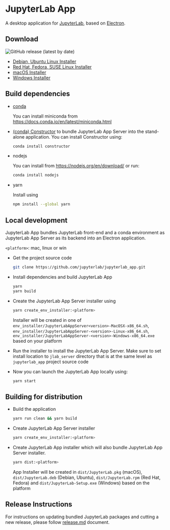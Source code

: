 # JupyterLab App

A desktop application for [JupyterLab](https://github.com/jupyterlab/jupyterlab), based on [Electron](https://www.electronjs.org/).

## Download
![GitHub release (latest by date)](https://img.shields.io/github/v/release/jupyterlab/jupyterlab_app)

- [Debian, Ubuntu Linux Installer](https://github.com/jupyterlab/jupyterlab_app/releases/latest/download/JupyterLab-Setup-Debian.deb)
- [Red Hat, Fedora, SUSE Linux Installer](https://github.com/jupyterlab/jupyterlab_app/releases/latest/download/JupyterLab-Setup-Fedora.rpm)
- [macOS Installer](https://github.com/jupyterlab/jupyterlab_app/releases/latest/download/JupyterLab-Setup-macOS.pkg)
- [Windows Installer](https://github.com/jupyterlab/jupyterlab_app/releases/latest/download/JupyterLab-Setup-Windows.exe)

## Build dependencies


- [conda](https://docs.conda.io/en/latest/miniconda.html)
    
    You can install miniconda from https://docs.conda.io/en/latest/miniconda.html

- [(conda) Constructor](https://github.com/conda/constructor) to bundle JupyterLab App Server into the stand-alone application. You can install Constructor using:

    ```bash
    conda install constructor
    ```

- nodejs

    You can install from https://nodejs.org/en/download/ or run:
    ```bash
    conda install nodejs
    ```

- yarn

    Install using
    ```bash
    npm install --global yarn
    ```

## Local development

JupyterLab App bundles JupyterLab front-end and a conda environment as JupyterLab App Server as its backend into an Electron application.

`<platform>`: mac, linux or win

- Get the project source code

    ```bash
    git clone https://github.com/jupyterlab/jupyterlab_app.git
    ```

- Install dependencies and build JupyterLab App

    ```bash
    yarn
    yarn build
    ```

- Create the JupyterLab App Server installer using

    ```bash
    yarn create_env_installer:<platform>
    ```

    Installer will be created in one of `env_installer/JupyterLabAppServer<version>-MacOSX-x86_64.sh`, `env_installer/JupyterLabAppServer-<version>-Linux-x86_64.sh`, `env_installer/JupyterLabAppServer-<version>-Windows-x86_64.exe` based on your platform

- Run the installer to install the JupyterLab App Server. Make sure to set install location to `jlab_server` directory that is at the same level as `jupyterlab_app` project source code

- Now you can launch the JupyterLab App locally using:

    ```bash
    yarn start
    ```

## Building for distribution

- Build the application

    ```bash
    yarn run clean && yarn build
    ```

- Create JupyterLab App Server installer

    ```bash
    yarn create_env_installer:<platform>
    ```

- Create JupyterLab App installer which will also bundle JupyterLab App Server installer.

    ```bash
    yarn dist:<platform>
    ```

    App Installer will be created in `dist/JupyterLab.pkg` (macOS), `dist/JupyterLab.deb` (Debian, Ubuntu), `dist/JupyterLab.rpm` (Red Hat, Fedora) and `dist/JupyterLab-Setup.exe` (Windows) based on the platform

## Release Instructions

For instructions on updating bundled JupyterLab packages and cutting a new release, please follow [release.md](release.md) document.
